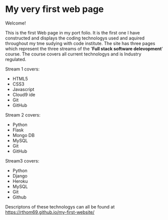  # My very first web page
 Welcome!
 
 This is the first Web page in my port folio. It is the first one I have constructed and 
 displays the coding technologys used and aquired throughout my tme sudying with code institute.
 The site has three pages which represent the three streams of the '**Full stack software delevopment**' course.
 The course covers all current technologys and is Industry regulated. 
 
 
 Stream 1 covers: 
 + HTML5
 + CSS3
 + Javascript
 + Cloud9 ide
 + Git
 + GitHub
 
Stream 2 covers:

+ Python
+ Flask
+ Mongo DB
+ MySQL
+ Git
+ GitHub

Stream3 covers:
+ Python
+ Django
+ Heroku
+ MySQL
+ Git
+ Github

Descriptons of these technologys can all be found at https://rthom69.github.io/my-first-website/



 

 